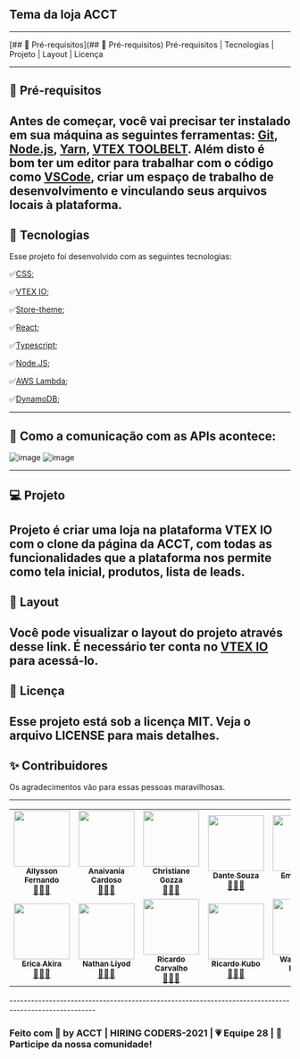 ## Tema da loja ACCT
**************************************************************************************************
[## 🧩 Pré-requisitos](## 🧩 Pré-requisitos) Pré-requisitos | Tecnologias   |    Projeto   |    Layout   |    Licença




-------------------------------------------------------------------------------------------------
## 🧩 Pré-requisitos

Antes de começar, você vai precisar ter instalado em sua máquina as seguintes ferramentas:
[Git](https://github.com/git-for-windows/git/releases/download/v2.33.0.windows.2/Git-2.33.0.2-64-bit.exe), [Node.js](https://nodejs.org/en/), 
[Yarn](https://classic.yarnpkg.com/en/docs/install#windows-stable), [VTEX TOOLBELT](https://github.com/vtex/toolbelt). 
Além disto é bom ter um editor para trabalhar com o código como [VSCode](https://code.visualstudio.com/), criar um espaço de trabalho de desenvolvimento e vinculando seus arquivos locais à plataforma.
-----------------------------------------------------------------------------------------------------
## 🚀 Tecnologias

Esse projeto foi desenvolvido com as seguintes tecnologias:

✅[CSS](https://developers.vtex.com/vtex-developer-docs/docs/vtex-io-documentation-customizing-your-stores-typography#using-store-theme-css-files);

✅[VTEX IO](https://developers.vtex.com/vtex-developer-docs/docs/vtex-io-documentation-2-basicsetuptodevelopinvtexio);

✅[Store-theme](https://github.com/vtex-apps/store-theme);

✅[React](https://developers.vtex.com/vtex-developer-docs/docs/vtex-io-documentation-1-developing-storefront-apps-using-react-and-vtex-io);

✅[Typescript](https://github.com/vtex/typescript);

✅[Node.JS](https://github.com/vtex/node-vtex-api);

✅[AWS Lambda](https://aws.amazon.com/pt/lambda/);

✅[DynamoDB](https://aws.amazon.com/pt/dynamodb/);

-----------------------------------------------------------------------------------------------
## 🔋 Como a comunicação com as APIs acontece:

![image](https://user-images.githubusercontent.com/72118415/131257427-b4e1e7c9-2a04-439d-b0b7-a8e988c3f739.png)
![image](https://user-images.githubusercontent.com/72118415/131257725-d45ca962-1ede-4e70-a98e-398603e0a6dd.png)


-----------------------------------------------------------------------------------------
## 💻 Projeto

Projeto é criar uma loja na plataforma VTEX IO com o clone da página da ACCT, com todas as funcionalidades que a 
plataforma nos permite como tela inicial, produtos, lista de leads.  
----------------------------------------------------------------------------------------
## 🔖 Layout

Você pode visualizar o layout do projeto através desse link. É necessário ter conta no [VTEX IO](https://learn.vtex.com/docs/course-layout-blocks-step05tab-layout-lang-en)
para acessá-lo.
----------------------------------------------------------------------------------------
## 📝 Licença

Esse projeto está sob a licença MIT. Veja o arquivo LICENSE para mais detalhes.
----------------------------------------------------------------------------------------
## ✨ Contribuidores 

Os agradecimentos vão para essas pessoas maravilhosas.

----------------------------------------------------------------------------------------
<table>
  <tr>
    <td align="center"><a href="https://github.com/allyssonalmeida"><img src="https://avatars.githubusercontent.com/u/14075748?v=4" width="100px;" alt=""/><br /><sub><b>Allysson Fernando</b></sub></a><br /><a href="https://github.com/allyssonalmeida">👨🏽‍💻</a></td>
    <td align="center"><a href="https://github.com/anaivania"><img src="https://avatars.githubusercontent.com/u/86748677?v=4" width="100px;" alt=""/><br /><sub><b>Anaivania Cardoso</b></sub></a><br /><a href="https://github.com/anaivania">👩🏻‍💻</a></td>
    <td align="center"><a href="https://github.com/chritianegozza"><img src="https://avatars.githubusercontent.com/u/72118415?v=4" width="100px;" alt=""/><br /><sub><b>Christiane Gozza</b></sub></a><br /><a href="https://github.com/chritianegozza">👩🏻‍💻</a></td>
    <td align="center"><a href="https://github.com/lokinmodar"><img src="https://ca.slack-edge.com/T02CG6LJLMP-U02BX5X7D2S-0199a4410aee-512" width="100px;" alt=""/><br /><sub><b>Dante Souza</b></sub></a><br /><a href="https://github.com/lokinmodar">👨🏽‍💻</a></td>
    <td align="center"><a href="https://github.com/emilytalini"><img src="https://avatars.githubusercontent.com/u/79375409?v=4" width="100px;" alt=""/><br /><sub><b>Emily talini</b></sub></a><br /><a href="https://github.com/emilytalini">👩🏻‍💻</a></td>
   </tr>
  <tr> 
    <td align="center"><a href="https://github.com/EricaSugui"><img src="https://avatars.githubusercontent.com/u/45742312?v=4" width="100px;" alt=""/><br /><sub><b>Erica Akira</b></sub></a><br /><a href="https://github.com/EricaSugui">👩🏻‍💻</a></td>
    <td align="center"><a href="https://github.com/nyodinariai"><img src="https://ca.slack-edge.com/T02CG6LJLMP-U02BP6DGVQX-g7d5e0bd6687-512" width="100px;" alt=""/><br /><sub><b>Nathan Liyod</b></sub></a><br /><a href="https://github.com/nyodinariai">👨🏽‍💻</a></td>
    <td align="center"><a href="https://github.com/ricardomcifba"><img src="https://avatars.githubusercontent.com/u/35120906?v=4" width="100px;" alt=""/><br /><sub><b>Ricardo Carvalho</b></sub></a><br /><a href="https://github.com/ricardomcifba">👨🏽‍💻</a></td>
    <td align="center"><a href="https://github.com/ricardokioshi"><img src="https://avatars.githubusercontent.com/u/38512229?v=4" width="100px;" alt=""/><br /><sub><b>Ricardo Kubo</b></sub></a><br /><a href="https://github.com/ricardokioshi">👨🏽‍💻</a></td>
    <td align="center"><a href="https://github.com/WandersonLontra"><img src="https://avatars.githubusercontent.com/u/82835604?v=4" width="100px;" alt=""/><br /><sub><b>Wanderson Lontra</b></sub></a><br /><a href="https://github.com/WandersonLontra">👨🏽‍💻</a></td>
  </tr>

</table>
------------------------------------------------------------------------------------------------------


### Feito com 💛 by ACCT | HIRING CODERS-2021 | 💗 Equipe 28 | 👋 Participe da nossa comunidade!
